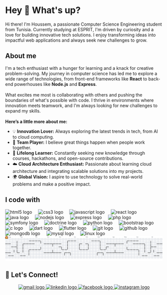 <h1 align="left">Hey 👋 What's up?</h1>

<p align="left">
  Hi there! I'm Houssem, a passionate Computer Science Engineering student from Tunisia. Currently studying at ESPRIT, I'm driven by curiosity and a love for building innovative tech solutions. I enjoy transforming ideas into impactful web applications and always seek new challenges to grow.
</p>

<h2 align="left">About me</h2>

<p align="left">
  I'm a tech enthusiast with a hunger for learning and a knack for creative problem-solving. My journey in computer science has led me to explore a wide range of technologies, from front-end frameworks like <b>React</b> to back-end powerhouses like <b>Node.js</b> and <b>Express</b>. <br><br>
  What excites me most is collaborating with others and pushing the boundaries of what's possible with code. I thrive in environments where innovation meets teamwork, and I'm always looking for new challenges to expand my skills.<br><br>
  <b>Here’s a little more about me:</b>
  <ul>
    <li>💡 <b>Innovation Lover:</b> Always exploring the latest trends in tech, from AI to cloud computing.</li>
    <li>🤝 <b>Team Player:</b> I believe great things happen when people work together.</li>
    <li>🌱 <b>Lifelong Learner:</b> Constantly seeking new knowledge through courses, hackathons, and open-source contributions.</li>
    <li>☁️ <b>Cloud Architecture Enthusiast:</b> Passionate about learning cloud architecture and integrating scalable solutions into my projects.</li>
    <li>🌍 <b>Global Vision:</b> I aspire to use technology to solve real-world problems and make a positive impact.</li>
  </ul>
</p>

<h2 align="left">I code with</h2>

<div align="left">
  <img src="https://cdn.jsdelivr.net/gh/devicons/devicon/icons/html5/html5-original.svg" height="40" alt="html5 logo"  />
  <img width="12" />
  <img src="https://cdn.jsdelivr.net/gh/devicons/devicon/icons/css3/css3-original.svg" height="40" alt="css3 logo"  />
  <img width="12" />
  <img src="https://cdn.jsdelivr.net/gh/devicons/devicon/icons/javascript/javascript-original.svg" height="40" alt="javascript logo"  />
  <img width="12" />
  <img src="https://cdn.jsdelivr.net/gh/devicons/devicon/icons/react/react-original.svg" height="40" alt="react logo"  />
  <img width="12" />
  <img src="https://cdn.jsdelivr.net/gh/devicons/devicon/icons/java/java-original.svg" height="40" alt="java logo"  />
  <img width="12" />
  <img src="https://cdn.jsdelivr.net/gh/devicons/devicon/icons/nodejs/nodejs-original.svg" height="40" alt="nodejs logo"  />
  <img width="12" />
  <img src="https://cdn.jsdelivr.net/gh/devicons/devicon/icons/express/express-original.svg" height="40" alt="express logo"  />
  <img width="12" />
  <img src="https://cdn.jsdelivr.net/gh/devicons/devicon/icons/php/php-original.svg" height="40" alt="php logo"  />
  <img width="12" />
  <img src="https://cdn.jsdelivr.net/gh/devicons/devicon/icons/symfony/symfony-original.svg" height="40" alt="symfony logo"  />
  <img width="12" />
  <img src="https://cdn.jsdelivr.net/gh/devicons/devicon/icons/doctrine/doctrine-original.svg" height="40" alt="doctrine logo"  />
  <img width="12" />
  <img src="https://cdn.jsdelivr.net/gh/devicons/devicon/icons/python/python-original.svg" height="40" alt="python logo"  />
  <img width="12" />
  <img src="https://cdn.jsdelivr.net/gh/devicons/devicon/icons/bootstrap/bootstrap-original.svg" height="40" alt="bootstrap logo"  />
  <img width="12" />
  <img src="https://cdn.jsdelivr.net/gh/devicons/devicon/icons/c/c-original.svg" height="40" alt="c logo"  />
  <img width="12" />
  <img src="https://cdn.jsdelivr.net/gh/devicons/devicon/icons/dart/dart-original.svg" height="40" alt="dart logo"  />
  <img width="12" />
  <img src="https://cdn.jsdelivr.net/gh/devicons/devicon/icons/flutter/flutter-original.svg" height="40" alt="flutter logo"  />
  <img width="12" />
  <img src="https://cdn.jsdelivr.net/gh/devicons/devicon/icons/git/git-original.svg" height="40" alt="git logo"  />
  <img width="12" />
  <img src="https://cdn.jsdelivr.net/gh/devicons/devicon/icons/github/github-original.svg" height="40" alt="github logo"  />
  <img width="12" />
  <img src="https://cdn.jsdelivr.net/gh/devicons/devicon/icons/mongodb/mongodb-original.svg" height="40" alt="mongodb logo"  />
  <img width="12" />
  <img src="https://cdn.jsdelivr.net/gh/devicons/devicon/icons/mysql/mysql-original.svg" height="40" alt="mysql logo"  />
  <img width="12" />
  <img src="https://cdn.jsdelivr.net/gh/devicons/devicon/icons/linux/linux-original.svg" height="40" alt="linux logo"  />
</div>

<picture>
  <source media="(prefers-color-scheme: dark)" srcset="https://raw.githubusercontent.com/labidi-houssem/labidi-houssem/output/pacman-contribution-graph-dark.svg">
  <source media="(prefers-color-scheme: light)" srcset="https://raw.githubusercontent.com/labidi-houssem/labidi-houssem/output/pacman-contribution-graph.svg">
  <img alt="pacman contribution graph" src="https://raw.githubusercontent.com/labidi-houssem/labidi-houssem/output/pacman-contribution-graph.svg">
</picture>

<h2 align="left">💬 Let's Connect!</h2>

<div align="center">
  <a href="mailto:houssemm.labidi@gmail.com" target="_blank">
    <img src="https://raw.githubusercontent.com/maurodesouza/profile-readme-generator/master/src/assets/icons/social/gmail/default.svg" width="52" height="40" alt="gmail logo"  />
  </a>
  <a href="https://www.linkedin.com/in/houssem-labidi/" target="_blank">
    <img src="https://raw.githubusercontent.com/maurodesouza/profile-readme-generator/master/src/assets/icons/social/linkedin/default.svg" width="52" height="40" alt="linkedin logo"  />
  </a>
  <a href="https://www.facebook.com/houssem.alabidi" target="_blank">
    <img src="https://raw.githubusercontent.com/maurodesouza/profile-readme-generator/master/src/assets/icons/social/facebook/default.svg" width="52" height="40" alt="facebook logo"  />
  </a>
  <a href="https://www.instagram.com/houssem.labidi/" target="_blank">
    <img src="https://raw.githubusercontent.com/maurodesouza/profile-readme-generator/master/src/assets/icons/social/instagram/default.svg" width="52" height="40" alt="instagram logo"  />
  </a>
</div>
